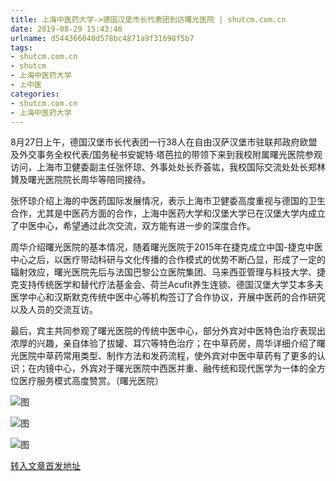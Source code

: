 ```yaml
---
title: 上海中医药大学->德国汉堡市长代表团到访曙光医院 | shutcm.com.cn
date: 2019-08-29 15:43:46
urlname: d544366040d578bc4871a9f31698f5b7
tags: 
- shutcm.com.cn
- shutcm
- 上海中医药大学
- 上中医
categories:
- shutcm.com.cn
- 上海中医药大学
---
```



8月27日上午，德国汉堡市长代表团一行38人在自由汉萨汉堡市驻联邦政府欧盟及外交事务全权代表/国务秘书安妮特·塔芭拉的带领下来到我校附属曙光医院参观访问，上海市卫健委副主任张怀琼、外事处处长乔荟竑，我校国际交流处处长郑林贇及曙光医院院长周华等陪同接待。

张怀琼介绍上海的中医药国际发展情况，表示上海市卫健委高度重视与德国的卫生合作，尤其是中医药方面的合作，上海中医药大学和汉堡大学已在汉堡大学内成立了中医中心，希望通过此次交流，双方能有进一步的深度合作。

周华介绍曙光医院的基本情况，随着曙光医院于2015年在捷克成立中国-捷克中医中心之后，以医疗带动科研与文化传播的合作模式的优势不断凸显，形成了一定的辐射效应，曙光医院先后与法国巴黎公立医院集团、马来西亚管理与科技大学、捷克支持传统医学和替代疗法基金会、荷兰Acufit养生连锁、德国汉堡大学艾本多夫医学中心和汉斯默克传统中医中心等机构签订了合作协议，开展中医药的合作研究以及人员的交流互访。

最后，宾主共同参观了曙光医院的传统中医中心，部分外宾对中医特色治疗表现出浓厚的兴趣，亲自体验了拔罐、耳穴等特色治疗；在中草药房，周华详细介绍了曙光医院中草药常用类型、制作方法和发药流程，使外宾对中医中草药有了更多的认识；在内镜中心，外宾对于曙光医院中西医并重、融传统和现代医学为一体的全方位医疗服务模式高度赞赏。（曙光医院）



![图](http://www.shutcm.edu.cn/_upload/article/images/e9/ae/abcee6074a0ab065ad2aa1feef2b/bda79701-6c8e-406b-9fa8-decc810210a1.jpg)

![图](http://www.shutcm.edu.cn/_upload/article/images/e9/ae/abcee6074a0ab065ad2aa1feef2b/ee4dc781-816e-4cd8-bada-b370c6908aba.jpg)

![图](http://www.shutcm.edu.cn/_upload/article/images/e9/ae/abcee6074a0ab065ad2aa1feef2b/5619c52d-4f81-48e1-8857-f75b61192a03.jpg)

[转入文章首发地址](http://www.shutcm.edu.cn/2019/0829/c973a114737/page.htm)